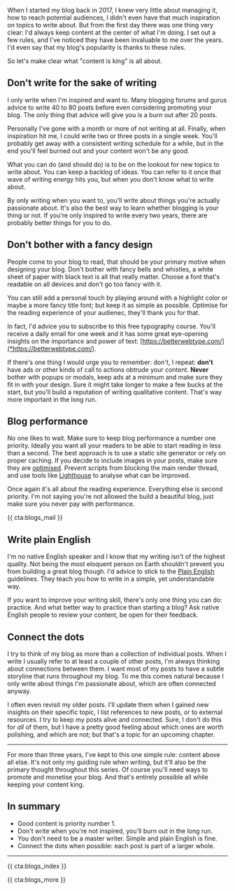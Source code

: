 When I started my blog back in 2017, I knew very little about managing it, how to reach potential audiences, I didn't even have that much inspiration on topics to write about. But from the first day there was one thing very clear: I'd always keep content at the center of what I'm doing. I set out a few rules, and I've noticed they have been invaluable to me over the years. I'd even say that my blog's popularity is thanks to these rules.

So let's make clear what "content is king" is all about.

## Don't write for the sake of writing

I only write when I'm inspired and want to. Many blogging forums and gurus advice to write 40 to 80 posts before even considering promoting your blog. The only thing that advice will give you is a burn out after 20 posts.

Personally I've gone with a month or more of not writing at all. Finally, when inspiration hit me, I could write two or three posts in a single week. You'll probably get away with a consistent writing schedule for a while, but in the end you'll feel burned out and your content won't be any good.

What you can do (and should do) is to be on the lookout for new topics to write about. You can keep a backlog of ideas. You can refer to it once that wave of writing energy hits you, but when you don't know what to write about.

By only writing when you want to, you'll write about things you're actually passionate about. It's also the best way to learn whether blogging is your thing or not. If you're only inspired to write every two years, there are probably better things for you to do.

## Don't bother with a fancy design

People come to your blog to read, that should be your primary motive when designing your blog. Don't bother with fancy bells and whistles, a white sheet of paper with black text is all that really matter. Choose a font that's readable on all devices and don't go too fancy with it.

You can still add a personal touch by playing around with a highlight color or maybe a more fancy title font; but keep it as simple as possible. Optimise for the reading experience of your audienec, they'll thank you for that.

In fact, I'd advice you to subscribe to this free typography course. You'll receive a daily email for one week and it has some great eye-opening insights on the importance and power of text: [https://betterwebtype.com/](*https://betterwebtype.com/).

If there's one thing I would urge you to remember: don't, I repeat: **don't** have ads or other kinds of call to actions obtrude your content. **Never** bother with popups or modals, keep ads at a minimum and make sure they fit in with your design. Sure it might take longer to make a few bucks at the start, but you'll build a reputation of writing qualitative content. That's way more important in the long run.

## Blog performance

No one likes to wait. Make sure to keep blog performance a number one priority. Ideally you want all your readers to be able to start reading in less than a second. The best approach is to use a static site generator or rely on proper caching.
If you decide to include images in your posts, make sure they are [optimised](*/blog/responsive-images-done-right).
Prevent scripts from blocking the main render thread, and use tools like [Lighthouse](*https://developers.google.com/web/tools/lighthouse) to analyse what can be improved.

Once again it's all about the reading experience. Everything else is second priority. I'm not saying you're not allowed the build a beautiful blog, just make sure you never pay with performance.

{{ cta:blogs_mail }}

## Write plain English

I'm no native English speaker and I know that my writing isn't of the highest quality. Not being the most eloquent person on Earth shouldn't prevent you from building a great blog though. I'd advice to stick to the [Plain English](*http://www.plainenglish.co.uk/how-to-write-in-plain-english.html) guidelines. They teach you how to write in a simple, yet understandable way.

If you want to improve your writing skill, there's only one thing you can do: practice. And what better way to practice than starting a blog? Ask native English people to review your content, be open for their feedback.  

## Connect the dots

I try to think of my blog as more than a collection of individual posts. When I write I usually refer to at least a couple of other posts, I'm always thinking about connections between them. I want most of my posts to have a subtle storyline that runs throughout my blog. To me this comes natural because I only write about things I'm passionate about, which are often connected anyway. 

I often even revisit my older posts. I'll update them when I gained new insights on their specific topic, I list references to new posts, or to external resources. I try to keep my posts alive and connected. Sure, I don't do this for _all_ of them, but I have a pretty good feeling about which ones are worth polishing, and which are not; but that's a topic for an upcoming chapter. 

---

For more than three years, I've kept to this one simple rule: content above all else. It's not only my guiding rule when writing, but it'll also be the primary thought throughout this series. Of course you'll need ways to promote and monetise your blog. And that's entirely possible all while keeping your content king. 

<div class="sidenote">
<h2>In summary</h2>

- Good content is priority number 1.
- Don't write when you're not inspired, you'll burn out in the long run.
- You don't need to be a master writer. Simple and plain English is fine.
- Connect the dots when possible: each post is part of a larger whole.
</div>

---

{{ cta:blogs_index }}

{{ cta:blogs_more }}
